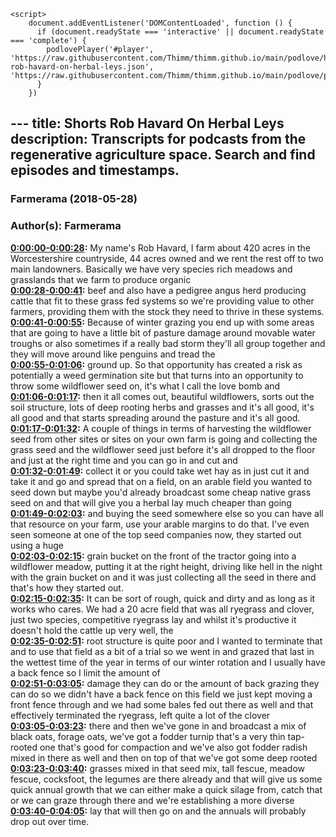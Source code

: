<script src="https://cdn.podlove.org/web-player/embed.js"></script>
    <script>
        document.addEventListener('DOMContentLoaded', function () {
          if (document.readyState === 'interactive' || document.readyState === 'complete') {
            podlovePlayer('#player', 'https://raw.githubusercontent.com/Thimm/thimm.github.io/main/podlove/https://raw.githubusercontent.com/Thimm/thimm.github.io/main/podlove/podlove/Farmerama/Shorts-rob-havard-on-herbal-leys.json', 'https://raw.githubusercontent.com/Thimm/thimm.github.io/main/podlove/podlove/Farmerama/config.json').then(registerExternalEvents('player'))
          }
        })
  </script>---
title: Shorts Rob Havard On Herbal Leys
description: Transcripts for podcasts from the regenerative agriculture space. Search and find episodes and timestamps.
---

### Farmerama  (2018-05-28)  
### Author(s): Farmerama  

**[0:00:00-0:00:28](https://soundcloud.com/farmerama-radio/shorts-rob-havard#t=0:00:00):**  My name's Rob Havard, I farm about 420 acres in the Worcestershire countryside, 44 acres  owned and we rent the rest off to two main landowners.  Basically we have very species rich meadows and grasslands that we farm to produce organic  
**[0:00:28-0:00:41](https://soundcloud.com/farmerama-radio/shorts-rob-havard#t=0:00:28):**  beef and also have a pedigree angus herd producing cattle that fit to these grass fed systems  so we're providing value to other farmers, providing them with the stock they need to  thrive in these systems.  
**[0:00:41-0:00:55](https://soundcloud.com/farmerama-radio/shorts-rob-havard#t=0:00:41):**  Because of winter grazing you end up with some areas that are going to have a little  bit of pasture damage around movable water troughs or also sometimes if a really bad  storm they'll all group together and they will move around like penguins and tread the  
**[0:00:55-0:01:06](https://soundcloud.com/farmerama-radio/shorts-rob-havard#t=0:00:55):**  ground up.  So that opportunity has created a risk as potentially a weed germination site but that  turns into an opportunity to throw some wildflower seed on, it's what I call the love bomb and  
**[0:01:06-0:01:17](https://soundcloud.com/farmerama-radio/shorts-rob-havard#t=0:01:06):**  then it all comes out, beautiful wildflowers, sorts out the soil structure, lots of deep  rooting herbs and grasses and it's all good, it's all good and that starts spreading around  the pasture and it's all good.  
**[0:01:17-0:01:32](https://soundcloud.com/farmerama-radio/shorts-rob-havard#t=0:01:17):**  A couple of things in terms of harvesting the wildflower seed from other sites or sites  on your own farm is going and collecting the grass seed and the wildflower seed just before  it's all dropped to the floor and just at the right time and you can go in and cut and  
**[0:01:32-0:01:49](https://soundcloud.com/farmerama-radio/shorts-rob-havard#t=0:01:32):**  collect it or you could take wet hay as in just cut it and take it and go and spread  that on a field, on an arable field you wanted to seed down but maybe you'd already broadcast  some cheap native grass seed on and that will give you a herbal lay much cheaper than going  
**[0:01:49-0:02:03](https://soundcloud.com/farmerama-radio/shorts-rob-havard#t=0:01:49):**  and buying the seed somewhere else so you can have all that resource on your farm, use  your arable margins to do that.  I've even seen someone at one of the top seed companies now, they started out using a huge  
**[0:02:03-0:02:15](https://soundcloud.com/farmerama-radio/shorts-rob-havard#t=0:02:03):**  grain bucket on the front of the tractor going into a wildflower meadow, putting it at the  right height, driving like hell in the night with the grain bucket on and it was just collecting  all the seed in there and that's how they started out.  
**[0:02:15-0:02:35](https://soundcloud.com/farmerama-radio/shorts-rob-havard#t=0:02:15):**  It can be sort of rough, quick and dirty and as long as it works who cares.  We had a 20 acre field that was all ryegrass and clover, just two species, competitive  ryegrass lay and whilst it's productive it doesn't hold the cattle up very well, the  
**[0:02:35-0:02:51](https://soundcloud.com/farmerama-radio/shorts-rob-havard#t=0:02:35):**  root structure is quite poor and I wanted to terminate that and to use that field as  a bit of a trial so we went in and grazed that last in the wettest time of the year  in terms of our winter rotation and I usually have a back fence so I limit the amount of  
**[0:02:51-0:03:05](https://soundcloud.com/farmerama-radio/shorts-rob-havard#t=0:02:51):**  damage they can do or the amount of back grazing they can do so we didn't have a back fence  on this field we just kept moving a front fence through and we had some bales fed out  there as well and that effectively terminated the ryegrass, left quite a lot of the clover  
**[0:03:05-0:03:23](https://soundcloud.com/farmerama-radio/shorts-rob-havard#t=0:03:05):**  there and then we've gone in and broadcast a mix of black oats, forage oats, we've got  a fodder turnip that's a very thin tap-rooted one that's good for compaction and we've also  got fodder radish mixed in there as well and then on top of that we've got some deep rooted  
**[0:03:23-0:03:40](https://soundcloud.com/farmerama-radio/shorts-rob-havard#t=0:03:23):**  grasses mixed in that seed mix, tall fescue, meadow fescue, cocksfoot, the legumes are  there already and that will give us some quick annual growth that we can either make a quick  silage from, catch that or we can graze through there and we're establishing a more diverse  
**[0:03:40-0:04:05](https://soundcloud.com/farmerama-radio/shorts-rob-havard#t=0:03:40):**  lay that will then go on and the annuals will probably drop out over time.  